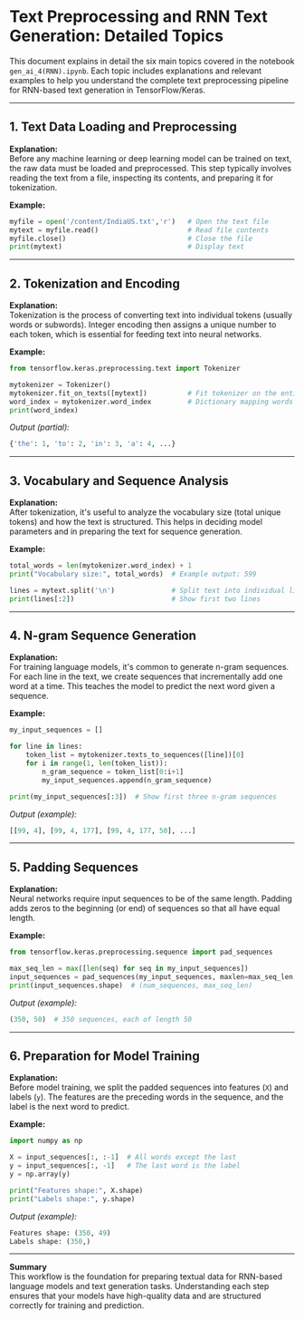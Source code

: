 # Text Preprocessing and RNN Text Generation: Detailed Topics

This document explains in detail the six main topics covered in the notebook `gen_ai_4(RNN).ipynb`. Each topic includes explanations and relevant examples to help you understand the complete text preprocessing pipeline for RNN-based text generation in TensorFlow/Keras.

---

## 1. Text Data Loading and Preprocessing

**Explanation:**  
Before any machine learning or deep learning model can be trained on text, the raw data must be loaded and preprocessed. This step typically involves reading the text from a file, inspecting its contents, and preparing it for tokenization.

**Example:**
```python
myfile = open('/content/IndiaUS.txt','r')   # Open the text file
mytext = myfile.read()                      # Read file contents
myfile.close()                              # Close the file
print(mytext)                               # Display text
```

---

## 2. Tokenization and Encoding

**Explanation:**  
Tokenization is the process of converting text into individual tokens (usually words or subwords). Integer encoding then assigns a unique number to each token, which is essential for feeding text into neural networks.

**Example:**
```python
from tensorflow.keras.preprocessing.text import Tokenizer

mytokenizer = Tokenizer()
mytokenizer.fit_on_texts([mytext])          # Fit tokenizer on the entire text
word_index = mytokenizer.word_index         # Dictionary mapping words to integers
print(word_index)
```
*Output (partial):*
```python
{'the': 1, 'to': 2, 'in': 3, 'a': 4, ...}
```

---

## 3. Vocabulary and Sequence Analysis

**Explanation:**  
After tokenization, it's useful to analyze the vocabulary size (total unique tokens) and how the text is structured. This helps in deciding model parameters and in preparing the text for sequence generation.

**Example:**
```python
total_words = len(mytokenizer.word_index) + 1
print("Vocabulary size:", total_words)  # Example output: 599

lines = mytext.split('\n')              # Split text into individual lines
print(lines[:2])                        # Show first two lines
```

---

## 4. N-gram Sequence Generation

**Explanation:**  
For training language models, it's common to generate n-gram sequences. For each line in the text, we create sequences that incrementally add one word at a time. This teaches the model to predict the next word given a sequence.

**Example:**
```python
my_input_sequences = []

for line in lines:
    token_list = mytokenizer.texts_to_sequences([line])[0]
    for i in range(1, len(token_list)):
        n_gram_sequence = token_list[0:i+1]
        my_input_sequences.append(n_gram_sequence)

print(my_input_sequences[:3])  # Show first three n-gram sequences
```
*Output (example):*
```python
[[99, 4], [99, 4, 177], [99, 4, 177, 50], ...]
```

---

## 5. Padding Sequences

**Explanation:**  
Neural networks require input sequences to be of the same length. Padding adds zeros to the beginning (or end) of sequences so that all have equal length.

**Example:**
```python
from tensorflow.keras.preprocessing.sequence import pad_sequences

max_seq_len = max([len(seq) for seq in my_input_sequences])
input_sequences = pad_sequences(my_input_sequences, maxlen=max_seq_len, padding='pre')
print(input_sequences.shape)  # (num_sequences, max_seq_len)
```
*Output (example):*
```python
(350, 50)  # 350 sequences, each of length 50
```

---

## 6. Preparation for Model Training

**Explanation:**  
Before model training, we split the padded sequences into features (`X`) and labels (`y`). The features are the preceding words in the sequence, and the label is the next word to predict.

**Example:**
```python
import numpy as np

X = input_sequences[:, :-1]  # All words except the last
y = input_sequences[:, -1]   # The last word is the label
y = np.array(y)

print("Features shape:", X.shape)
print("Labels shape:", y.shape)
```
*Output (example):*
```python
Features shape: (350, 49)
Labels shape: (350,)
```

---

**Summary**  
This workflow is the foundation for preparing textual data for RNN-based language models and text generation tasks. Understanding each step ensures that your models have high-quality data and are structured correctly for training and prediction.
